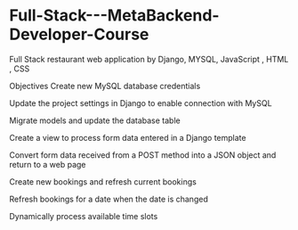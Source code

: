 # Full-Stack---MetaBackend-Developer-Course
Full Stack restaurant web application by Django, MYSQL, JavaScript , HTML , CSS 

Objectives
Create new MySQL database credentials

Update the project settings in Django to enable connection with MySQL 

Migrate models and update the database table

Create a view to process form data entered in a Django template

Convert form data received from a POST method into a JSON object and return to a web page

Create new bookings and refresh current bookings

Refresh bookings for a date when the date is changed

Dynamically process available time slots
